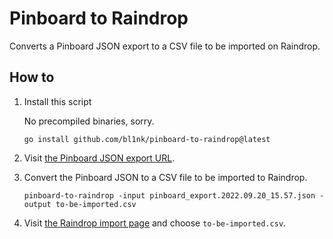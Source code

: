 # Pinboard to Raindrop

Converts a Pinboard JSON export to a CSV file to be imported on Raindrop.

## How to

1. Install this script

   No precompiled binaries, sorry.

   ```shell
   go install github.com/bl1nk/pinboard-to-raindrop@latest
   ```

1. Visit [the Pinboard JSON export URL](https://pinboard.in/export/format:json/).

1. Convert the Pinboard JSON to a CSV file to be imported to Raindrop.

   ```shell
   pinboard-to-raindrop -input pinboard_export.2022.09.20_15.57.json -output to-be-imported.csv
   ```

1. Visit [the Raindrop import page](https://app.raindrop.io/settings/import) and choose `to-be-imported.csv`.
